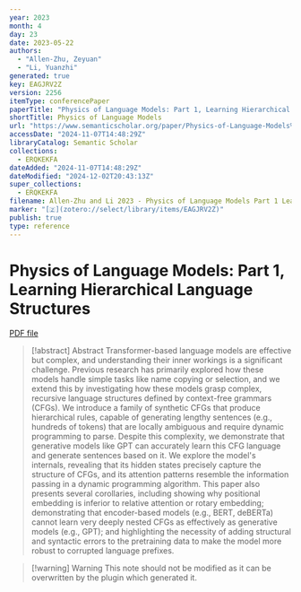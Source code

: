 ```yaml
---
year: 2023
month: 4
day: 23
date: 2023-05-22
authors:
  - "Allen-Zhu, Zeyuan"
  - "Li, Yuanzhi"
generated: true
key: EAGJRV2Z
version: 2256
itemType: conferencePaper
paperTitle: "Physics of Language Models: Part 1, Learning Hierarchical Language Structures"
shortTitle: Physics of Language Models
url: "https://www.semanticscholar.org/paper/Physics-of-Language-Models%3A-Part-1%2C-Learning-Allen-Zhu-Li/656d40a68662ac480a6c56677f7fc12aad26a50e"
accessDate: "2024-11-07T14:48:29Z"
libraryCatalog: Semantic Scholar
collections:
  - ERQKEKFA
dateAdded: "2024-11-07T14:48:29Z"
dateModified: "2024-12-02T20:43:13Z"
super_collections:
  - ERQKEKFA
filename: Allen-Zhu and Li 2023 - Physics of Language Models Part 1 Learning Hierarchical Language Structures.pdf
marker: "[🇿](zotero://select/library/items/EAGJRV2Z)"
publish: true
type: reference
---
```

# Physics of Language Models: Part 1, Learning Hierarchical Language Structures

[PDF file](/Papers/PDFs/Allen-Zhu%20and%20Li%202023%20-%20Physics%20of%20Language%20Models%20Part%201%20Learning%20Hierarchical%20Language%20Structures.pdf)

> [!abstract] Abstract
> Transformer-based language models are effective but complex, and understanding their inner workings is a significant challenge. Previous research has primarily explored how these models handle simple tasks like name copying or selection, and we extend this by investigating how these models grasp complex, recursive language structures defined by context-free grammars (CFGs). We introduce a family of synthetic CFGs that produce hierarchical rules, capable of generating lengthy sentences (e.g., hundreds of tokens) that are locally ambiguous and require dynamic programming to parse. Despite this complexity, we demonstrate that generative models like GPT can accurately learn this CFG language and generate sentences based on it. We explore the model's internals, revealing that its hidden states precisely capture the structure of CFGs, and its attention patterns resemble the information passing in a dynamic programming algorithm. This paper also presents several corollaries, including showing why positional embedding is inferior to relative attention or rotary embedding; demonstrating that encoder-based models (e.g., BERT, deBERTa) cannot learn very deeply nested CFGs as effectively as generative models (e.g., GPT); and highlighting the necessity of adding structural and syntactic errors to the pretraining data to make the model more robust to corrupted language prefixes.

>[!warning] Warning
> This note should not be modified as it can be overwritten by the plugin which generated it.

